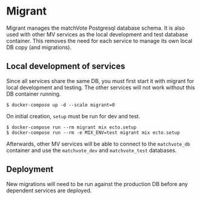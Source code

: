 # Migrant

Migrant manages the matchVote Postgresql database schema. It is also used with
other MV services as the local development and test database container. This 
removes the need for each service to manage its own local DB copy (and migrations).

## Local development of services

Since all services share the same DB, you must first start it with migrant for 
local development and testing. The other services will not work without this DB container running.

    $ docker-compose up -d --scale migrant=0

On initial creation, `setup` must be run for dev and test.

    $ docker-compose run --rm migrant mix ecto.setup
    $ docker-compose run --rm -e MIX_ENV=test migrant mix ecto.setup

Afterwards, other MV services will be able to connect to the `matchvote_db` 
container and use the `matchvote_dev` and `matchvote_test` databases.

## Deployment

New migrations will need to be run against the production DB before any 
dependent services are deployed.